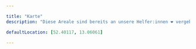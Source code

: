 ```yaml
---

title: "Karte"
description: "Diese Areale sind bereits an unsere Helfer:innen ❤ vergeben:"

defaultLocation: [52.40117, 13.06061]

---
```

